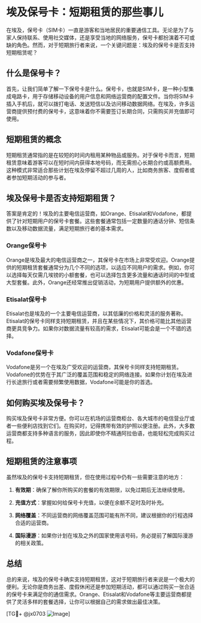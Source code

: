 # 埃及保号卡：短期租赁的那些事儿

在埃及，保号卡（SIM卡）一直是游客和当地居民的重要通信工具。无论是为了与家人保持联系、使用社交媒体，还是享受当地的网络服务，保号卡都扮演着不可或缺的角色。然而，对于短期旅行者来说，一个关键问题是：埃及的保号卡是否支持短期租赁呢？

## 什么是保号卡？

首先，让我们简单了解一下保号卡是什么。保号卡，也就是SIM卡，是一种小型集成电路卡，用于存储移动设备的用户信息和网络运营商的配置文件。当你将SIM卡插入手机后，就可以拨打电话、发送短信以及访问移动数据网络。在埃及，许多运营商提供预付费的保号卡，这意味着你不需要签订长期合同，只需购买并充值即可使用。

## 短期租赁的概念

短期租赁通常指的是在较短的时间内租用某种物品或服务。对于保号卡而言，短期租赁意味着游客可以在短时间内获得本地号码，而无需担心长期合约或高额费用。这种模式非常适合那些计划在埃及停留不超过几周的人，比如商务旅客、度假者或者参加短期活动的参与者。

## 埃及保号卡是否支持短期租赁？

答案是肯定的！埃及的主要电信运营商，如Orange、Etisalat和Vodafone，都提供了针对短期用户的保号卡套餐。这些套餐通常包括一定数量的通话分钟、短信条数以及移动数据流量，满足短期旅行者的基本需求。

### Orange保号卡

Orange是埃及最大的电信运营商之一，其保号卡在市场上非常受欢迎。Orange提供的短期租赁套餐通常分为几个不同的选项，以适应不同用户的需求。例如，你可以选择每天仅需几埃镑的小额套餐，也可以选择包含更多流量和通话时间的中型或大型套餐。此外，Orange还经常推出促销活动，为短期用户提供额外的优惠。

### Etisalat保号卡

Etisalat也是埃及的一个主要电信运营商，以其低廉的价格和灵活的服务著称。Etisalat的保号卡同样支持短期租赁，并且在某些情况下，其价格可能比其他运营商更具竞争力。如果你对数据流量有较高的需求，Etisalat可能会是一个不错的选择。

### Vodafone保号卡

Vodafone是另一个在埃及广受欢迎的运营商，其保号卡同样支持短期租赁。Vodafone的优势在于其广泛的覆盖范围和稳定的网络连接。如果你计划在埃及进行长途旅行或者需要频繁使用数据，Vodafone可能是你的首选。

## 如何购买埃及保号卡？

购买埃及保号卡非常方便。你可以在机场的运营商柜台、各大城市的电信营业厅或者一些便利店找到它们。在购买时，记得携带有效的护照以便注册。此外，大多数运营商都支持多种语言的服务，因此即使你不精通阿拉伯语，也能轻松完成购买过程。

## 短期租赁的注意事项

虽然埃及的保号卡支持短期租赁，但在使用过程中仍有一些需要注意的地方：

1. **有效期**：确保了解你所购买的套餐的有效期限，以免过期后无法继续使用。
   
2. **充值方式**：掌握如何给保号卡充值，以便在余额不足时及时补充。

3. **网络覆盖**：不同运营商的网络覆盖范围可能有所不同，建议根据你的行程选择合适的运营商。

4. **国际漫游**：如果你计划在埃及之外的国家使用该号码，务必提前了解国际漫游的相关政策。

## 总结

总的来说，埃及的保号卡确实支持短期租赁，这对于短期旅行者来说是一个极大的便利。无论你是商务出差、度假休闲还是参加短期活动，都可以通过购买一张合适的保号卡来满足你的通信需求。Orange、Etisalat和Vodafone等主要运营商都提供了灵活多样的套餐选择，让你可以根据自己的需求做出最佳决策。

[TG💪+ @jx0703 ![Image](https://github.com/user-attachments/assets/dbca1d08-cadb-493c-b0ec-ad6f7a83f270)]